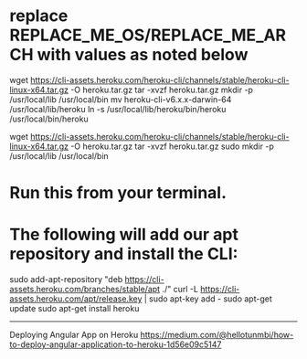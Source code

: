 

# replace REPLACE_ME_OS/REPLACE_ME_ARCH with values as noted below
wget https://cli-assets.heroku.com/heroku-cli/channels/stable/heroku-cli-linux-x64.tar.gz -O heroku.tar.gz
tar -xvzf heroku.tar.gz
mkdir -p /usr/local/lib /usr/local/bin
mv heroku-cli-v6.x.x-darwin-64 /usr/local/lib/heroku
ln -s /usr/local/lib/heroku/bin/heroku /usr/local/bin/heroku


wget https://cli-assets.heroku.com/heroku-cli/channels/stable/heroku-cli-linux-x64.tar.gz -O heroku.tar.gz
tar -xvzf heroku.tar.gz
sudo mkdir -p /usr/local/lib /usr/local/bin



# Run this from your terminal.
# The following will add our apt repository and install the CLI:
sudo add-apt-repository "deb https://cli-assets.heroku.com/branches/stable/apt ./"
curl -L https://cli-assets.heroku.com/apt/release.key | sudo apt-key add -
sudo apt-get update
sudo apt-get install heroku



*************************

Deploying Angular App on Heroku
https://medium.com/@hellotunmbi/how-to-deploy-angular-application-to-heroku-1d56e09c5147


